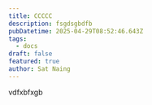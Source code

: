 ```yaml
---
title: CCCCC
description: fsgdsgbdfb
pubDatetime: 2025-04-29T08:52:46.643Z
tags:
  - docs
draft: false
featured: true
author: Sat Naing
---
```

vdfxbfxgb
